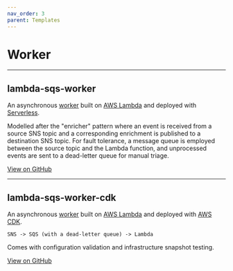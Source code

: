 ```yaml
---
nav_order: 3
parent: Templates
---
```


# Worker

---

## lambda-sqs-worker

An asynchronous [worker] built on [AWS Lambda] and deployed with [Serverless].

Modelled after the "enricher" pattern where an event is received from a source SNS topic and a corresponding enrichment is published to a destination SNS topic.
For fault tolerance,
a message queue is employed between the source topic and the Lambda function,
and unprocessed events are sent to a dead-letter queue for manual triage.

[View on GitHub](https://github.com/seek-oss/skuba/tree/main/template/lambda-sqs-worker)

---

## lambda-sqs-worker-cdk

An asynchronous [worker] built on [AWS Lambda] and deployed with [AWS CDK].

```text
SNS -> SQS (with a dead-letter queue) -> Lambda
```

Comes with configuration validation and infrastructure snapshot testing.

[View on GitHub](https://github.com/seek-oss/skuba/tree/main/template/lambda-sqs-worker-cdk)

[aws cdk]: https://myseek.atlassian.net/wiki/spaces/AA/pages/2358346041/#CDK
[aws lambda]: https://myseek.atlassian.net/wiki/spaces/AA/pages/2358346041/#Lambda-updated
[serverless]: https://serverless.com/
[worker]: https://myseek.atlassian.net/wiki/spaces/AA/pages/2358346236/#Worker
